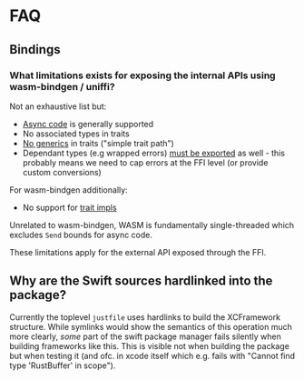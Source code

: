 # FAQ

## Bindings

### What limitations exists for exposing the internal APIs using wasm-bindgen / uniffi?

Not an exhaustive list but:

- [Async code](https://github.com/mozilla/uniffi-rs/blob/main/docs/manual/src/internals/async-overview.md) is generally supported
- No associated types in traits
- [No generics](https://github.com/mozilla/uniffi-rs/issues/1755) in traits ("simple trait path")
- Dependant types (e.g wrapped errors) [must be exported](https://mozilla.github.io/uniffi-rs/0.29/proc_macro/index.html#types-from-dependent-crates) as well - this probably means we need to cap errors at the FFI level (or provide custom conversions)

For wasm-bindgen additionally:

- No support for [trait impls](https://github.com/rustwasm/wasm-bindgen/issues/2073)

Unrelated to wasm-bindgen, WASM is fundamentally single-threaded which excludes `Send` bounds for async code.

These limitations apply for the external API exposed through the FFI.

## Why are the Swift sources hardlinked into the package?

Currently the toplevel `justfile` uses hardlinks to build the XCFramework structure. While symlinks would show the semantics of this operation much more clearly, _some_ part of the swift package manager fails silently when building frameworks like this. This is visible not when building the package but when testing it (and ofc. in xcode itself which e.g. fails with "Cannot find type 'RustBuffer' in scope").
